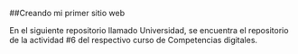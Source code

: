 ##Creando mi primer sitio web

En el siguiente repositorio llamado Universidad, se encuentra el repositorio de la actividad #6 del respectivo curso de Competencias digitales.
